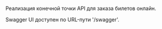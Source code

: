 Реализация конечной точки API для заказа билетов онлайн.

Swagger UI доступен по URL-пути '/swagger'.
